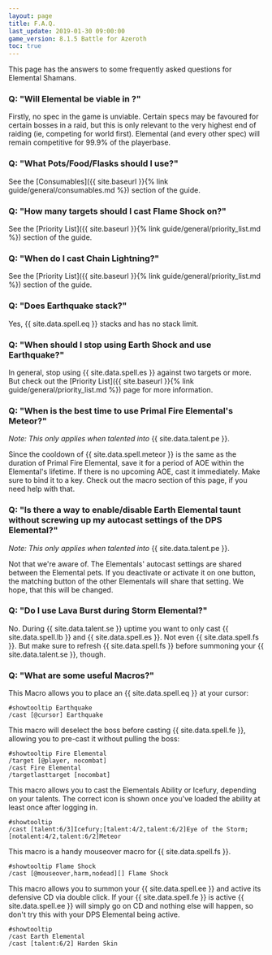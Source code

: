 ```yaml
---
layout: page
title: F.A.Q.
last_update: 2019-01-30 09:00:00
game_version: 8.1.5 Battle for Azeroth
toc: true
---
```


This page has the answers to some frequently asked questions for Elemental Shamans.

### Q: "Will Elemental be viable in <Exapansion name> <game version>?"

Firstly, no spec in the game is unviable. Certain specs may be favoured for certain bosses in a raid, but this is only relevant to the very highest end of raiding (ie, competing for world first). Elemental (and every other spec) will remain competitive for 99.9% of the playerbase.

### Q: "What Pots/Food/Flasks should I use?"

See the [Consumables]({{ site.baseurl }}{% link guide/general/consumables.md %}) section of the guide.

### Q: "How many targets should I cast Flame Shock on?"

See the [Priority List]({{ site.baseurl }}{% link guide/general/priority_list.md %}) section of the guide.

### Q: "When do I cast Chain Lightning?"

See the [Priority List]({{ site.baseurl }}{% link guide/general/priority_list.md %}) section of the guide.

### Q: "Does Earthquake stack?"

Yes, {{ site.data.spell.eq }} stacks and has no stack limit.

### Q: "When should I stop using Earth Shock and use Earthquake?"

In general, stop using {{ site.data.spell.es }} against two targets or more. But check out the [Priority List]({{ site.baseurl }}{% link guide/general/priority_list.md %}) page for more information.

### Q: "When is the best time to use Primal Fire Elemental's Meteor?"

*Note: This only applies when talented into* {{ site.data.talent.pe }}.

Since the cooldown of {{ site.data.spell.meteor }} is the same as the duration of Primal Fire Elemental, save it for a period of AOE within the Elemental's lifetime.  If there is no upcoming AOE, cast it immediately.  Make sure to bind it to a key. Check out the macro section of this page, if you need help with that.

### Q: "Is there a way to enable/disable Earth Elemental taunt without screwing up my autocast settings of the DPS Elemental?"

*Note: This only applies when talented into* {{ site.data.talent.pe }}.

Not that we're aware of. The Elementals' autocast settings are shared between the Elemental pets. If you deactivate or activate it on one button, the matching button of the other Elementals will share that setting. We hope, that this will be changed.

### Q: "Do I use Lava Burst during Storm Elemental?"

No. During {{ site.data.talent.se }} uptime you want to only cast {{ site.data.spell.lb }} and {{ site.data.spell.es }}. Not even {{ site.data.spell.fs }}. But make sure to refresh {{ site.data.spell.fs }} before summoning your {{ site.data.talent.se }}, though.

### Q: "What are some useful Macros?"

This Macro allows you to place an {{ site.data.spell.eq }} at your cursor:
 ```
#showtooltip Earthquake
/cast [@cursor] Earthquake
 ```

This macro will deselect the boss before casting {{ site.data.spell.fe }}, allowing you to pre-cast it without pulling the boss:
 ```
#showtooltip Fire Elemental
/target [@player, nocombat]
/cast Fire Elemental
/targetlasttarget [nocombat]
 ```

This macro allows you to cast the Elementals Ability or Icefury, depending on your talents. The correct icon is shown once you've loaded the ability at least once after logging in.
```
#showtooltip
/cast [talent:6/3]Icefury;[talent:4/2,talent:6/2]Eye of the Storm;[notalent:4/2,talent:6/2]Meteor
```

This macro is a handy mouseover macro for {{ site.data.spell.fs }}.
```
#showtooltip Flame Shock
/cast [@mouseover,harm,nodead][] Flame Shock
```

This macro allows you to summon your {{ site.data.spell.ee }} and active its defensive CD via double click. If your {{ site.data.spell.fe }} is active {{ site.data.spell.ee }} will simply go on CD and nothing else will happen, so don't try this with your DPS Elemental being active.
```
#showtooltip
/cast Earth Elemental
/cast [talent:6/2] Harden Skin
```
